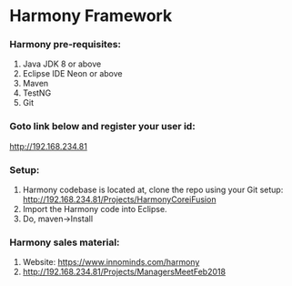 # Harmony Framework

### Harmony pre-requisites:
1.	Java JDK 8 or above
2.	Eclipse IDE Neon or above
3.	Maven
4.	TestNG
5.	Git

### Goto link below and register your user id:
http://192.168.234.81

### Setup:
1.	Harmony codebase is located at, clone the repo using your Git setup:
http://192.168.234.81/Projects/HarmonyCoreiFusion
2.	Import the Harmony code into Eclipse.
3.	Do, maven->Install

### Harmony sales material:
1.	Website: https://www.innominds.com/harmony
2.	http://192.168.234.81/Projects/ManagersMeetFeb2018
